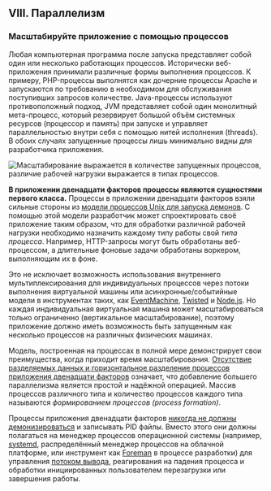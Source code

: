 ## VIII. Параллелизм

### Масштабируйте приложение с помощью процессов

Любая компьютерная программа после запуска представляет собой один или несколько работающих процессов. Исторически веб-приложения принимали различные формы выполнения процессов. К примеру, PHP-процессы выполнятся как дочерние процессы Apache и запускаются по требованию в необходимом для обслуживания поступивших запросов количестве. Java-процессы используют противоположный подход, JVM представляет собой один монолитный мета-процесс, который резервирует большой объём системных ресурсов (процессор и память) при запуске и управляет параллельностью внутри себя с помощью нитей исполнения (threads). В обоих случаях запущенные процессы лишь минимально видны для разработчика приложения.

![Масштабирование выражается в количестве запущенных процессов, различие рабочей нагрузки выражается в типах процессов.](/images/process-types.png)

**В приложении двенадцати факторов процессы являются сущностями первого класса.** Процессы в приложении двенадцати факторов взяли сильные стороны из [модели процессов Unix для запуска демонов](https://adam.herokuapp.com/past/2011/5/9/applying_the_unix_process_model_to_web_apps/). С помощью этой модели разработчик может спроектировать своё приложение таким образом, что для обработки различной рабочей нагрузки необходимо назначить каждому типу работы свой _типа процесса_. Например, HTTP-запросы могут быть обработаны веб-процессом, а длительные фоновые задачи обработаны воркером, выполняющим их в фоне.

Это не исключает возможность использования внутреннего мультиплексирования для индивидуальных процессов через потоки выполнения виртуальной машины или асинхронные/событийные модели в инструментах таких, как [EventMachine](https://github.com/eventmachine/eventmachine), [Twisted](http://twistedmatrix.com/trac/) и [Node.js](http://nodejs.org/). Но каждая индивидуальная виртуальная машина может масштабироваться только ограниченно (вертикальное масштабирование), поэтому приложение должно иметь возможность быть запущенным как несколько процессов на различных физических машинах.

Модель, построенная на процессах в полной мере демонстрирует свои преимущества, когда приходит время масштабирования. [Отсутствие разделяемых данных и горизонтальное разделение процессов приложения двенадцати факторов](./processes) означает, что добавление большего параллелизма является простой и надёжной операцией. Массив процессов различного типа и количество процессов каждого типа называются _формированием процессов (process formation)_.

Процессы приложения двенадцати факторов [никогда не должны демонизироваться](https://dustin.sallings.org/2010/02/28/running-processes.html) и записывать PID файлы. Вместо этого они должны полагаться на менеджер процессов операционной системы (например, [systemd](https://www.freedesktop.org/wiki/Software/systemd/), распределённый менеджер процессов на облачной платформе, или инструмент как [Foreman](http://blog.daviddollar.org/2011/05/06/introducing-foreman.html) в процессе разработки) для управления [потоком вывода](./logs), реагирования на падения процесса и обработки инициированных пользователем перезагрузки или завершения работы.
